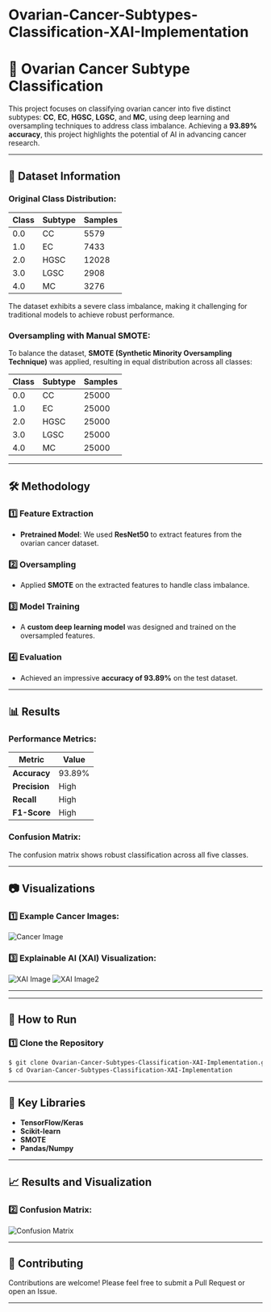 # Ovarian-Cancer-Subtypes-Classification-XAI-Implementation
# 🧬 Ovarian Cancer Subtype Classification

This project focuses on classifying ovarian cancer into five distinct subtypes: **CC**, **EC**, **HGSC**, **LGSC**, and **MC**, using deep learning and oversampling techniques to address class imbalance. Achieving a **93.89% accuracy**, this project highlights the potential of AI in advancing cancer research. 

---

## 📂 Dataset Information

### Original Class Distribution:
| Class | Subtype | Samples |
|-------|---------|---------|
| 0.0   | CC      | 5579    |
| 1.0   | EC      | 7433    |
| 2.0   | HGSC    | 12028   |
| 3.0   | LGSC    | 2908    |
| 4.0   | MC      | 3276    |

The dataset exhibits a severe class imbalance, making it challenging for traditional models to achieve robust performance.

### Oversampling with Manual SMOTE:
To balance the dataset, **SMOTE (Synthetic Minority Oversampling Technique)** was applied, resulting in equal distribution across all classes:

| Class | Subtype | Samples |
|-------|---------|---------|
| 0.0   | CC      | 25000   |
| 1.0   | EC      | 25000   |
| 2.0   | HGSC    | 25000   |
| 3.0   | LGSC    | 25000   |
| 4.0   | MC      | 25000   |

---

## 🛠️ Methodology

### 1️⃣ **Feature Extraction**
- **Pretrained Model**: We used **ResNet50** to extract features from the ovarian cancer dataset.

### 2️⃣ **Oversampling**
- Applied **SMOTE** on the extracted features to handle class imbalance.

### 3️⃣ **Model Training**
- A **custom deep learning model** was designed and trained on the oversampled features.

### 4️⃣ **Evaluation**
- Achieved an impressive **accuracy of 93.89%** on the test dataset.

---

## 📊 Results

### Performance Metrics:
| Metric       | Value     |
|--------------|-----------|
| **Accuracy** | 93.89%    |
| **Precision**| High      |
| **Recall**   | High      |
| **F1-Score** | High      |

### Confusion Matrix:
The confusion matrix shows robust classification across all five classes. 

---

## 📷 Visualizations

### 1️⃣ Example Cancer Images:
![Cancer Image](ovarianCancerExample.PNG)



### 3️⃣ Explainable AI (XAI) Visualization:
![XAI Image](xai1.PNG)
![XAI Image2](xai2.PNG)

---


---

## 🚀 How to Run

### 1️⃣ Clone the Repository
```bash
$ git clone Ovarian-Cancer-Subtypes-Classification-XAI-Implementation.git
$ cd Ovarian-Cancer-Subtypes-Classification-XAI-Implementation

```


---

## 🔑 Key Libraries

- **TensorFlow/Keras**
- **Scikit-learn**
- **SMOTE**
- **Pandas/Numpy**

---

## 📈 Results and Visualization

### 2️⃣ Confusion Matrix:
![Confusion Matrix](ovarianCancerCM.png)

---

## 🤝 Contributing

Contributions are welcome! Please feel free to submit a Pull Request or open an Issue.

---
